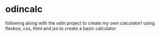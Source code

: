 # odincalc
following along with the odin project to create my own calculator!
using flexbox, css, html and jss to create a basic calculator
